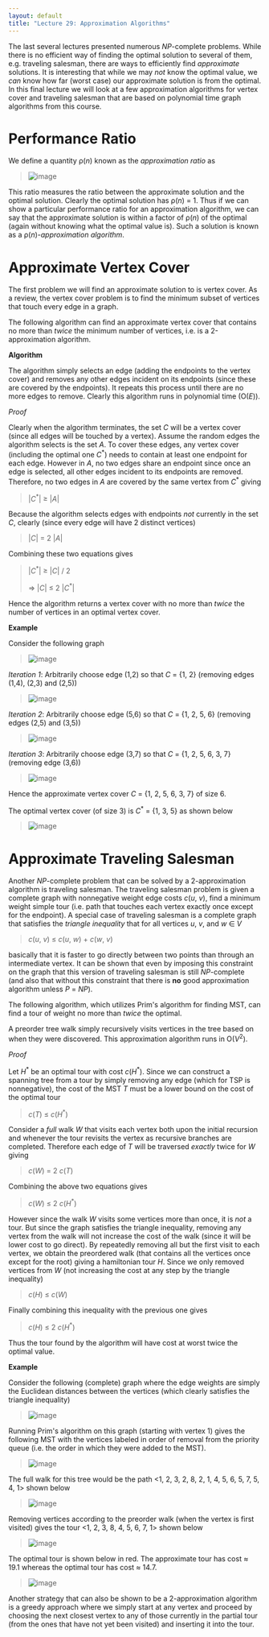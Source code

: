 ```yaml
---
layout: default
title: "Lecture 29: Approximation Algorithms"
---
```


The last several lectures presented numerous *NP*-complete problems. While there is no efficient way of finding the optimal solution to several of them, e.g. traveling salesman, there are ways to efficiently find *approximate* solutions. It is interesting that while we may *not* know the optimal value, we *can* know how far (worst case) our approximate solution is from the optimal. In this final lecture we will look at a few approximation algorithms for vertex cover and traveling salesman that are based on polynomial time graph algorithms from this course.

Performance Ratio
=================

We define a quantity ρ(*n*) known as the *approximation ratio* as

> ![image](images/lecture29/ApproxRatio.png)

This ratio measures the ratio between the approximate solution and the optimal solution. Clearly the optimal solution has ρ(*n*) = 1. Thus if we can show a particular performance ratio for an approximation algorithm, we can say that the approximate solution is within a factor of ρ(*n*) of the optimal (again without knowing what the optimal value is). Such a solution is known as a ρ(*n*)-*approximation algorithm*.

Approximate Vertex Cover
========================

The first problem we will find an approximate solution to is vertex cover. As a review, the vertex cover problem is to find the minimum subset of vertices that touch every edge in a graph.

The following algorithm can find an approximate vertex cover that contains no more than *twice* the minimum number of vertices, i.e. is a 2-approximation algorithm.

**Algorithm**

The algorithm simply selects an edge (adding the endpoints to the vertex cover) and removes any other edges incident on its endpoints (since these are covered by the endpoints). It repeats this process until there are no more edges to remove. Clearly this algorithm runs in polynomial time (O(*E*)).

*Proof*

Clearly when the algorithm terminates, the set *C* will be a vertex cover (since all edges will be touched by a vertex). Assume the random edges the algorithm selects is the set *A*. To cover these edges, any vertex cover (including the optimal one *C*<sup>\*</sup>) needs to contain at least one endpoint for each edge. However in *A*, no two edges share an endpoint since once an edge is selected, all other edges incident to its endpoints are removed. Therefore, no two edges in *A* are covered by the same vertex from *C*<sup>\*</sup> giving

> \|*C*<sup>\*</sup>\| ≥ \|*A*\|

Because the algorithm selects edges with endpoints *not* currently in the set *C*, clearly (since every edge will have 2 distinct vertices)

> \|*C*\| = 2 \|*A*\|

Combining these two equations gives

> \|*C*<sup>\*</sup>\| ≥ \|*C*\| / 2
>
> ⇒ \|*C*\| ≤ 2 \|*C*<sup>\*</sup>\|

Hence the algorithm returns a vertex cover with no more than *twice* the number of vertices in an optimal vertex cover.

**Example**

Consider the following graph

> ![image](images/lecture29/ApproxVert.png)

*Iteration 1*: Arbitrarily choose edge (1,2) so that *C* = {1, 2} (removing edges (1,4), (2,3) and (2,5))

> ![image](images/lecture29/ApproxVert1.png)

*Iteration 2*: Arbitrarily choose edge (5,6) so that *C* = {1, 2, 5, 6} (removing edges (2,5) and (3,5))

> ![image](images/lecture29/ApproxVert2.png)

*Iteration 3*: Arbitrarily choose edge (3,7) so that *C* = {1, 2, 5, 6, 3, 7} (removing edge (3,6))

> ![image](images/lecture29/ApproxVert3.png)

Hence the approximate vertex cover *C* = {1, 2, 5, 6, 3, 7} of size 6.

The optimal vertex cover (of size 3) is *C*<sup>\*</sup> = {1, 3, 5} as shown below

> ![image](images/lecture29/ApproxVert4.png)

Approximate Traveling Salesman
==============================

Another *NP*-complete problem that can be solved by a 2-approximation algorithm is traveling salesman. The traveling salesman problem is given a complete graph with nonnegative weight edge costs *c*(*u*, *v*), find a minimum weight simple tour (i.e. path that touches each vertex exactly once except for the endpoint). A special case of traveling salesman is a complete graph that satisfies the *triangle inequality* that for all vertices *u*, *v*, and *w* ∈ *V*

> *c*(*u*, *v*) ≤ *c*(*u*, *w*) + *c*(*w*, *v*)

basically that it is faster to go directly between two points than through an intermediate vertex. It can be shown that even by imposing this constraint on the graph that this version of traveling salesman is still *NP*-complete (and also that without this constraint that there is **no** good approximation algorithm unless *P* = *NP*).

The following algorithm, which utilizes Prim's algorithm for finding MST, can find a tour of weight no more than *twice* the optimal.

A preorder tree walk simply recursively visits vertices in the tree based on when they were discovered. This approximation algorithm runs in O(*V*<sup>2</sup>).

*Proof*

Let *H*<sup>\*</sup> be an optimal tour with cost *c*(*H*<sup>\*</sup>). Since we can construct a spanning tree from a tour by simply removing any edge (which for TSP is nonnegative), the cost of the MST *T* must be a lower bound on the cost of the optimal tour

> *c*(*T*) ≤ *c*(*H*<sup>\*</sup>)

Consider a *full* walk *W* that visits each vertex both upon the initial recursion and whenever the tour revisits the vertex as recursive branches are completed. Therefore each edge of *T* will be traversed *exactly* twice for *W* giving

> *c*(*W*) = 2 *c*(*T*)

Combining the above two equations gives

> *c*(*W*) ≤ 2 *c*(*H*<sup>\*</sup>)

However since the walk *W* visits some vertices more than once, it is *not* a tour. But since the graph satisfies the triangle inequality, removing any vertex from the walk will not increase the cost of the walk (since it will be lower cost to go direct). By repeatedly removing all but the first visit to each vertex, we obtain the preordered walk (that contains all the vertices once except for the root) giving a hamiltonian tour *H*. Since we only removed vertices from *W* (not increasing the cost at any step by the triangle inequality)

> *c*(*H*) ≤ *c*(*W*)

Finally combining this inequality with the previous one gives

> *c*(*H*) ≤ 2 *c*(*H*<sup>\*</sup>)

Thus the tour found by the algorithm will have cost at worst twice the optimal value.

**Example**

Consider the following (complete) graph where the edge weights are simply the Euclidean distances between the vertices (which clearly satisfies the triangle inequality)

> ![image](images/lecture29/ApproxTSP.png)

Running Prim's algorithm on this graph (starting with vertex 1) gives the following MST with the vertices labeled in order of removal from the priority queue (i.e. the order in which they were added to the MST).

> ![image](images/lecture29/ApproxTSP1.png)

The full walk for this tree would be the path \<1, 2, 3, 2, 8, 2, 1, 4, 5, 6, 5, 7, 5, 4, 1\> shown below

> ![image](images/lecture29/ApproxTSP2.png)

Removing vertices according to the preorder walk (when the vertex is first visited) gives the tour \<1, 2, 3, 8, 4, 5, 6, 7, 1\> shown below

> ![image](images/lecture29/ApproxTSP3.png)

The optimal tour is shown below in red. The approximate tour has cost ≈ 19.1 whereas the optimal tour has cost ≈ 14.7.

> ![image](images/lecture29/ApproxTSP4.png)

Another strategy that can also be shown to be a 2-approximation algorithm is a greedy approach where we simply start at any vertex and proceed by choosing the next closest vertex to any of those currently in the partial tour (from the ones that have not yet been visited) and inserting it into the tour.

